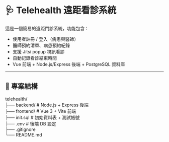 # 🩺 Telehealth 遠距看診系統

這是一個簡易的遠距門診系統，功能包含：
- 使用者註冊 / 登入（病患與醫師）
- 醫師預約清單、病患預約紀錄
- 支援 Jitsi popup 視訊看診
- 自動記錄看診結束時間
- Vue 前端 + Node.js/Express 後端 + PostgreSQL 資料庫

---

## 📁 專案結構

telehealth/   
├── backend/ # Node.js + Express 後端   
├── frontend/ # Vue 3 + Vite 前端   
├── init.sql # 初始資料表 + 測試帳號   
├── .env # 後端 DB 設定   
├── .gitignore   
└── README.md
